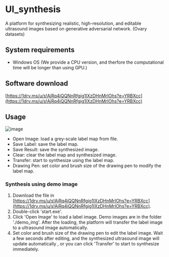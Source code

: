 # UI_synthesis
A platform for synthesizing realistic, high-resolution, and editable ultrasound images based on generative adversarial network. (Ovary datasets)

## System requirements
 - Windows OS
 (We provide a CPU version, and therfore the computational time will be longer than using GPU.)

## Software download
  [https://1drv.ms/u/s!AjRq4iQQNnRfgig1lXzDHnMrIOhs?e=YRBXcc](https://1drv.ms/u/s!AjRq4iQQNnRfgig1lXzDHnMrIOhs?e=YRBXcc)

## Usage
![image](https://user-images.githubusercontent.com/37099112/121143436-a2039180-c86f-11eb-9012-d58009c3cb43.png)

- Open Image: load a grey-scale label map from file.
- Save Label: save the label map.
- Save Result: save the synthesized image.
- Clear: clear the label map and synthesized image.
- Transfer: start to synthesize using the label map.
- Drawing Pen: set color and brush size of the drawing pen to modify the label map.


### Synthesis using demo image
1.	Download the file in [https://1drv.ms/u/s!AjRq4iQQNnRfgig1lXzDHnMrIOhs?e=YRBXcc](https://1drv.ms/u/s!AjRq4iQQNnRfgig1lXzDHnMrIOhs?e=YRBXcc).
2.	Double-click 'start.exe'.
3.	Click 'Open Image' to load a label image. Demo images are in the folder './demo_img'.
	After the loading, the platform will transfer the label image to a ultrasound image automatically.
4.	Set color and brush size of the drawing pen to edit the label image. Wait a few seconds after editing, and the synthesized ultrasound image will update automatically , or you can click 'Transfer' to start to synthesize immediately.
